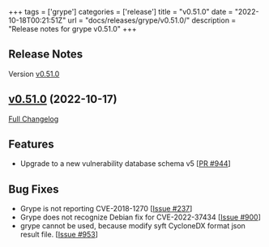 +++
tags = ['grype']
categories = ['release']
title = "v0.51.0"
date = "2022-10-18T00:21:51Z"
url = "docs/releases/grype/v0.51.0/"
description = "Release notes for grype v0.51.0"
+++

## Release Notes

Version [v0.51.0](https://github.com/anchore/grype/releases/tag/v0.51.0)

## [v0.51.0](https://github.com/anchore/grype/tree/v0.51.0) (2022-10-17)

[Full Changelog](https://github.com/anchore/grype/compare/v0.50.2...4cda526992d5003dcbab68c9a7479a653dfde008)

## Features
- Upgrade to a new vulnerability database schema v5 [[PR #944](https://github.com/anchore/grype/pull/944)]

## Bug Fixes

- Grype is not reporting CVE-2018-1270 [[Issue #237](https://github.com/anchore/grype/issues/237)]
- Grype does not recognize Debian fix for CVE-2022-37434 [[Issue #900](https://github.com/anchore/grype/issues/900)]
- grype cannot be used, because modify  syft CycloneDX format json result file. [[Issue #953](https://github.com/anchore/grype/issues/953)]
